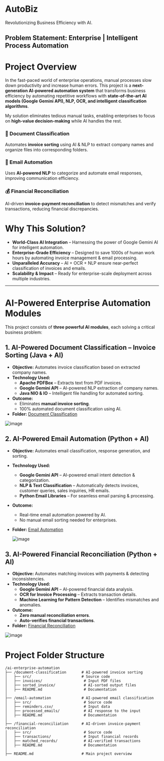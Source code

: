 # AutoBiz 
Revolutionizing Business Efficiency with AI.

Problem Statement: Enterprise | Intelligent Process Automation
---

# Project Overview
In the fast-paced world of enterprise operations, manual processes slow down productivity and increase human errors.  This project is a **next-generation AI-powered automation system** that transforms business efficiency by automating repetitive workflows with **state-of-the-art AI models (Google Gemini API), NLP, OCR, and intelligent classification algorithms**.

My solution eliminates tedious manual tasks, enabling enterprises to focus on **high-value decision-making** while AI handles the rest.
### **📄 Document Classification**  
Automates **invoice sorting** using AI & NLP to extract company names and organize files into corresponding folders.  

### **📧 Email Automation**  
Uses **AI-powered NLP** to categorize and automate email responses, improving communication efficiency.  

### **💰 Financial Reconciliation**  
AI-driven **invoice-payment reconciliation** to detect mismatches and verify transactions, reducing financial discrepancies.  

# Why This Solution?
- **World-Class AI Integration** – Harnessing the power of Google Gemini AI for intelligent automation.
- **Enterprise-Grade Efficiency** – Designed to save 1000s of human work hours by automating invoice management & email processing.
- **Unparalleled Accuracy** – AI + OCR + NLP ensure near-perfect classification of invoices and emails.
- **Scalability & Impact** – Ready for enterprise-scale deployment across multiple industries.

---

# AI-Powered Enterprise Automation Modules
This project consists of **three powerful AI modules**, each solving a critical business problem:

## 1. AI-Powered Document Classification – Invoice Sorting (Java + AI)
- **Objective:** Automates invoice classification based on extracted company names.
- **Technology Used:**
  - **Apache PDFBox** – Extracts text from PDF invoices.
  - **Google Gemini API** – AI-powered NLP extraction of company names.
  - **Java NIO & IO** – Intelligent file handling for automated sorting.
- **Outcome:**
  - Eliminates **manual invoice sorting**.
  - 100% automated document classification using AI.
- **Folder:** [Document Classification](Document%20Classifier/)
  
![image](https://github.com/user-attachments/assets/74719fa3-b79d-45e9-8e2e-50f87c43732e)

## 2. AI-Powered Email Automation (Python + AI)
- **Objective:** Automates email classification, response generation, and sorting.
- **Technology Used:**
  - **Google Gemini API** – AI-powered email intent detection & categorization.
  - **NLP & Text Classification** – Automatically detects invoices, customer queries, sales inquiries, HR emails.
  - **Python Email Libraries** – For seamless email parsing & processing.
- **Outcome:**
  - Real-time email automation powered by AI.
  - No manual email sorting needed for enterprises.
- **Folder:** [Email Automation](Email%20Automater/)
  
  ![image](https://github.com/user-attachments/assets/533d2a1b-1aea-44f3-ae8b-72cf6184e85b)

## 3. AI-Powered Financial Reconciliation (Python + AI)
- **Objective:** Automates matching invoices with payments & detecting inconsistencies.
- **Technology Used:**
  - **Google Gemini API** – AI-powered financial data analysis.
  - **OCR for Invoice Processing** – Extracts transaction details.
  - **Machine Learning for Pattern Detection** – Identifies mismatches and anomalies.
- **Outcome:**
  - **Zero manual reconciliation errors**.
  - **Auto-verifies financial transactions**.
- **Folder:** [Financial Reconciliation](Financial%20Reconciliation/)

![image](https://github.com/user-attachments/assets/f2e57f97-0cc7-49c8-ae17-647e956f673e)


# Project Folder Structure
  ```plaintext
/ai-enterprise-automation
├── /document-classification       # AI-powered invoice sorting
│   ├── src/                       # Source code
│   ├── invoices/                   # Input PDF files
│   ├── sorted_invoice/             # AI-sorted output files
│   ├── README.md                   # Documentation
│
├── /email-automation              # AI-powered email classification
│   ├── src/                        # Source code
│   ├── reminders.csv/              # Input data
│   ├── processed_emails/           # AI response to the input
│   ├── README.md                   # Documentation
│
├── /financial-reconciliation      # AI-driven invoice-payment reconciliation
│   ├── src/                        # Source code
│   ├── transactions/               # Input financial records
│   ├── matched_records/            # AI-verified transactions
│   ├── README.md                   # Documentation
│
├── README.md                      # Main project overview


